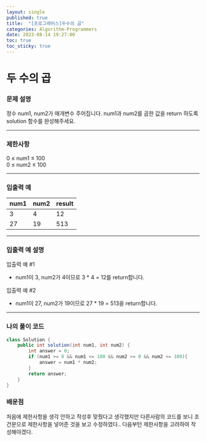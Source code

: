 ```yaml
---
layout: single
published: true
title:  "[프로그래머스]두수의 곱"
categories: Algorithm-Programmers
date: 2023-08-14 19:27:00
toc: true
toc_sticky: true
---
```



# 두 수의 곱

### 문제 설명
정수 num1, num2가 매개변수 주어집니다. num1과 num2를 곱한 값을 return 하도록 solution 함수를 완성해주세요.

----------------

### 제한사항
0 ≤ num1 ≤ 100  
0 ≤ num2 ≤ 100

----------------

### 입출력 예

|num1|	num2|	result|
|---|---|---|
|3|	4|	12|
|27|	19|	513|

----------------

### 입출력 예 설명
입출력 예 #1  
* num1이 3, num2가 4이므로 3 * 4 = 12를 return합니다.  

입출력 예 #2  
* num1이 27, num2가 19이므로 27 * 19 = 513을 return합니다.

----------------

### 나의 풀이 코드

```java
class Solution {
    public int solution(int num1, int num2) {
        int answer = 0;
        if (num1 >= 0 && num1 <= 100 && num2 >= 0 && num2 <= 100){
            answer = num1 * num2;
        }
        return answer;
    }
}
```

### 배운점

<p>처음에 제한사항을 생각 안하고 작성후 맞췄다고 생각했지만 다른사람의 코드를 보니 조건문으로 제한사항을 넣어준 것을 보고 수정하였다.. 다음부턴 제한사항을 고려하여 작성해야겠다.
</p>
